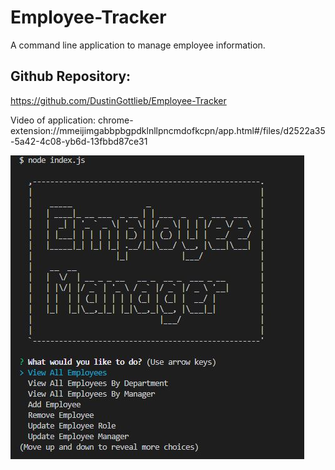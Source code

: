 # Employee-Tracker
A command line application to manage employee information.

## Github Repository:
https://github.com/DustinGottlieb/Employee-Tracker

Video of application:
chrome-extension://mmeijimgabbpbgpdklnllpncmdofkcpn/app.html#/files/d2522a35-5a42-4c08-yb6d-13fbbd87ce31

![Screenshot](./Screenshot.JPG)